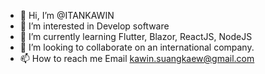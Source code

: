 - 👋 Hi, I’m @ITANKAWIN
- 👀 I’m interested in Develop software
- 🌱 I’m currently learning Flutter, Blazor, ReactJS, NodeJS 
- 💞️ I’m looking to collaborate on an international company.
- 📫 How to reach me Email kawin.suangkaew@gmail.com

<!---
ITANKAWIN/ITANKAWIN is a ✨ special ✨ repository because its `README.md` (this file) appears on your GitHub profile.
You can click the Preview link to take a look at your changes.
--->
